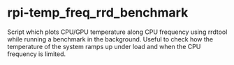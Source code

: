 # rpi-temp_freq_rrd_benchmark

Script which plots CPU/GPU temperature along CPU frequency using rrdtool while running a benchmark in the background. Useful to check how the temperature of the system ramps up under load and when the CPU frequency is limited.
